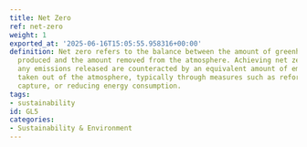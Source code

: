 ```yaml
---
title: Net Zero
ref: net-zero
weight: 1
exported_at: '2025-06-16T15:05:55.958316+00:00'
definition: Net zero refers to the balance between the amount of greenhouse gas emissions
  produced and the amount removed from the atmosphere. Achieving net zero means that
  any emissions released are counteracted by an equivalent amount of emissions being
  taken out of the atmosphere, typically through measures such as reforestation, carbon
  capture, or reducing energy consumption.
tags:
- sustainability
id: GL5
categories:
- Sustainability & Environment
---
```


